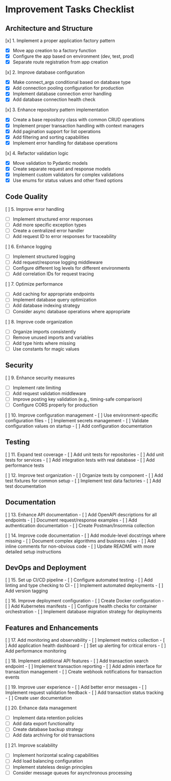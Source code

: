 # Improvement Tasks Checklist

## Architecture and Structure

[x] 1. Implement a proper application factory pattern
   - [x] Move app creation to a factory function
   - [x] Configure the app based on environment (dev, test, prod)
   - [x] Separate route registration from app creation

[x] 2. Improve database configuration
   - [x] Make connect_args conditional based on database type
   - [x] Add connection pooling configuration for production
   - [x] Implement database connection error handling
   - [x] Add database connection health check

[x] 3. Enhance repository pattern implementation
   - [x] Create a base repository class with common CRUD operations
   - [x] Implement proper transaction handling with context managers
   - [x] Add pagination support for list operations
   - [x] Add filtering and sorting capabilities
   - [x] Implement error handling for database operations

[x] 4. Refactor validation logic
   - [x] Move validation to Pydantic models
   - [x] Create separate request and response models
   - [x] Implement custom validators for complex validations
   - [x] Use enums for status values and other fixed options

## Code Quality

[ ] 5. Improve error handling
   - [ ] Implement structured error responses
   - [ ] Add more specific exception types
   - [ ] Create a centralized error handler
   - [ ] Add request ID to error responses for traceability

[ ] 6. Enhance logging
   - [ ] Implement structured logging
   - [ ] Add request/response logging middleware
   - [ ] Configure different log levels for different environments
   - [ ] Add correlation IDs for request tracing

[ ] 7. Optimize performance
   - [ ] Add caching for appropriate endpoints
   - [ ] Implement database query optimization
   - [ ] Add database indexing strategy
   - [ ] Consider async database operations where appropriate

[ ] 8. Improve code organization
   - [ ] Organize imports consistently
   - [ ] Remove unused imports and variables
   - [ ] Add type hints where missing
   - [ ] Use constants for magic values

## Security

[ ] 9. Enhance security measures
   - [ ] Implement rate limiting
   - [ ] Add request validation middleware
   - [ ] Improve posting key validation (e.g., timing-safe comparison)
   - [ ] Configure CORS properly for production

[ ] 10. Improve configuration management
    - [ ] Use environment-specific configuration files
    - [ ] Implement secrets management
    - [ ] Validate configuration values on startup
    - [ ] Add configuration documentation

## Testing

[ ] 11. Expand test coverage
    - [ ] Add unit tests for repositories
    - [ ] Add unit tests for services
    - [ ] Add integration tests with real database
    - [ ] Add performance tests

[ ] 12. Improve test organization
    - [ ] Organize tests by component
    - [ ] Add test fixtures for common setup
    - [ ] Implement test data factories
    - [ ] Add test documentation

## Documentation

[ ] 13. Enhance API documentation
    - [ ] Add OpenAPI descriptions for all endpoints
    - [ ] Document request/response examples
    - [ ] Add authentication documentation
    - [ ] Create Postman/Insomnia collection

[ ] 14. Improve code documentation
    - [ ] Add module-level docstrings where missing
    - [ ] Document complex algorithms and business rules
    - [ ] Add inline comments for non-obvious code
    - [ ] Update README with more detailed setup instructions

## DevOps and Deployment

[ ] 15. Set up CI/CD pipeline
    - [ ] Configure automated testing
    - [ ] Add linting and type checking to CI
    - [ ] Implement automated deployments
    - [ ] Add version tagging

[ ] 16. Improve deployment configuration
    - [ ] Create Docker configuration
    - [ ] Add Kubernetes manifests
    - [ ] Configure health checks for container orchestration
    - [ ] Implement database migration strategy for deployments

## Features and Enhancements

[ ] 17. Add monitoring and observability
    - [ ] Implement metrics collection
    - [ ] Add application health dashboard
    - [ ] Set up alerting for critical errors
    - [ ] Add performance monitoring

[ ] 18. Implement additional API features
    - [ ] Add transaction search endpoint
    - [ ] Implement transaction reporting
    - [ ] Add admin interface for transaction management
    - [ ] Create webhook notifications for transaction events

[ ] 19. Improve user experience
    - [ ] Add better error messages
    - [ ] Implement request validation feedback
    - [ ] Add transaction status tracking
    - [ ] Create user documentation

[ ] 20. Enhance data management
   - [ ] Implement data retention policies
   - [ ] Add data export functionality
   - [ ] Create database backup strategy
   - [ ] Add data archiving for old transactions

[ ] 21. Improve scalability
   - [ ] Implement horizontal scaling capabilities
   - [ ] Add load balancing configuration
   - [ ] Implement stateless design principles
   - [ ] Consider message queues for asynchronous processing
